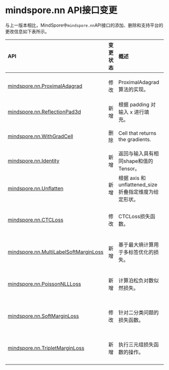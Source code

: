 # mindspore.nn API接口变更

与上一版本相比，MindSpore中`mindspore.nn`API接口的添加、删除和支持平台的更改信息如下表所示。

|API|变更状态|概述|支持平台|类别
|:----|:----|:----|:----|:----
[mindspore.nn.ProximalAdagrad](https://mindspore.cn/docs/zh-CN/master/api_python/nn/mindspore.nn.ProximalAdagrad.html#mindspore.nn.ProximalAdagrad)|修改|ProximalAdagrad算法的实现。|r2.0.0-alpha: Ascend/GPU/CPU => master: Ascend/GPU|优化器
[mindspore.nn.ReflectionPad3d](https://mindspore.cn/docs/zh-CN/master/api_python/nn/mindspore.nn.ReflectionPad3d.html#mindspore.nn.ReflectionPad3d)|新增|根据 padding 对输入 x 进行填充。|master: Ascend/GPU/CPU|填充层
[mindspore.nn.WithGradCell](https://mindspore.cn/docs/zh-CN/r2.0.0-alpha/api_python/nn/mindspore.nn.WithGradCell.html#mindspore.nn.WithGradCell)|删除|Cell that returns the gradients.|Ascend/GPU/CPU|封装层
[mindspore.nn.Identity](https://mindspore.cn/docs/zh-CN/master/api_python/nn/mindspore.nn.Identity.html#mindspore.nn.Identity)|新增|返回与输入具有相同shape和值的Tensor。|master: Ascend/GPU/CPU|工具
[mindspore.nn.Unflatten](https://mindspore.cn/docs/zh-CN/master/api_python/nn/mindspore.nn.Unflatten.html#mindspore.nn.Unflatten)|新增|根据 axis 和 unflattened_size 折叠指定维度为给定形状。|master: Ascend/GPU/CPU|工具
[mindspore.nn.CTCLoss](https://mindspore.cn/docs/zh-CN/master/api_python/nn/mindspore.nn.CTCLoss.html#mindspore.nn.CTCLoss)|修改|CTCLoss损失函数。|r2.0.0-alpha: Ascend/CPU => master: Ascend/GPU/CPU|损失函数
[mindspore.nn.MultiLabelSoftMarginLoss](https://mindspore.cn/docs/zh-CN/master/api_python/nn/mindspore.nn.MultiLabelSoftMarginLoss.html#mindspore.nn.MultiLabelSoftMarginLoss)|新增|基于最大熵计算用于多标签优化的损失。|master: Ascend/GPU/CPU|损失函数
[mindspore.nn.PoissonNLLLoss](https://mindspore.cn/docs/zh-CN/master/api_python/nn/mindspore.nn.PoissonNLLLoss.html#mindspore.nn.PoissonNLLLoss)|新增|计算泊松负对数似然损失。|r2.0.0-alpha: master: Ascend/GPU/CPU|损失函数
[mindspore.nn.SoftMarginLoss](https://mindspore.cn/docs/zh-CN/master/api_python/nn/mindspore.nn.SoftMarginLoss.html#mindspore.nn.SoftMarginLoss)|修改|针对二分类问题的损失函数。|r2.0.0-alpha: Ascend/GPU => master: Ascend|损失函数
[mindspore.nn.TripletMarginLoss](https://mindspore.cn/docs/zh-CN/master/api_python/nn/mindspore.nn.TripletMarginLoss.html#mindspore.nn.TripletMarginLoss)|新增|执行三元组损失函数的操作。|master: GPU|损失函数
